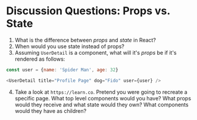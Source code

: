 # Discussion Questions: Props vs. State

1. What is the difference between *props* and *state* in React?
2. When would you use state instead of props?
3. Assuming `UserDetail` is a component, what will it's *props* be if it's rendered as follows:

```js
const user = {name: 'Spider Man', age: 32}

<UserDetail title="Profile Page" dog="Fido" user={user} />
```

4. Take a look at `https://learn.co`. Pretend you were going to recreate a specific page. What top level components would you have? What props would they receive and what state would they own? What components would they have as children?
